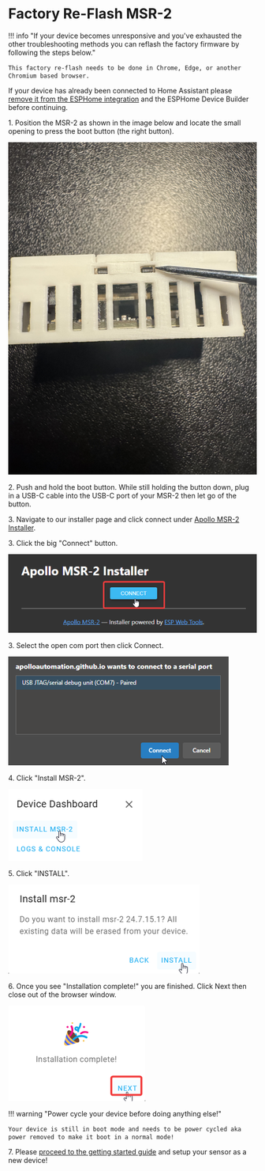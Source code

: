 # Factory Re-Flash MSR-2

!!! info "If your device becomes unresponsive and you've exhausted the other troubleshooting methods you can reflash the factory firmware by following the steps below."

    This factory re-flash needs to be done in Chrome, Edge, or another Chromium based browser.

If your device has already been connected to Home Assistant please <a href="https://wiki.apolloautomation.com/products/general/troubleshooting/removing-device-from-home-assistant" target="_blank" rel="noreferrer nofollow noopener">remove it from the ESPHome integration</a> and the ESPHome Device Builder before continuing.

1\. Position the MSR-2 as shown in the image below and locate the small opening to press the boot button (the right button).

![](assets/msr-2-boot-button.jpg)

2\. Push and hold the boot button. While still holding the button down, plug in a USB-C cable into the USB-C port of your MSR-2 then let go of the button.

3\. Navigate to our installer page and click connect under <a href="https://apolloautomation.github.io/MSR-2/" target="_blank" rel="noreferrer nofollow noopener">Apollo MSR-2 Installer</a>.

3\. Click the big "Connect" button.

![](assets/msr-2-reflash-pic-1.png)

3\. Select the open com port then click Connect.

![](assets/msr-2-reflash-pic-2.png)

4\. Click "Install MSR-2".

![](assets/msr-2-reflash-pic-3.png)

5\. Click "INSTALL".

![](assets/msr-2-reflash-pic-4.png)

6\. Once you see "Installation complete!" you are finished. Click Next then close out of the browser window.

![](../../air1/troubleshooting/assets/air-1-reflash-pic-5.png)

!!! warning "Power cycle your device before doing anything else!"

    Your device is still in boot mode and needs to be power cycled aka power removed to make it boot in a normal mode!

7\. Please <a href="https://wiki.apolloautomation.com/products/general/setup/getting-started-air1/" target="_blank" rel="noreferrer nofollow noopener">proceed to the getting started guide</a> and setup your sensor as a new device!
